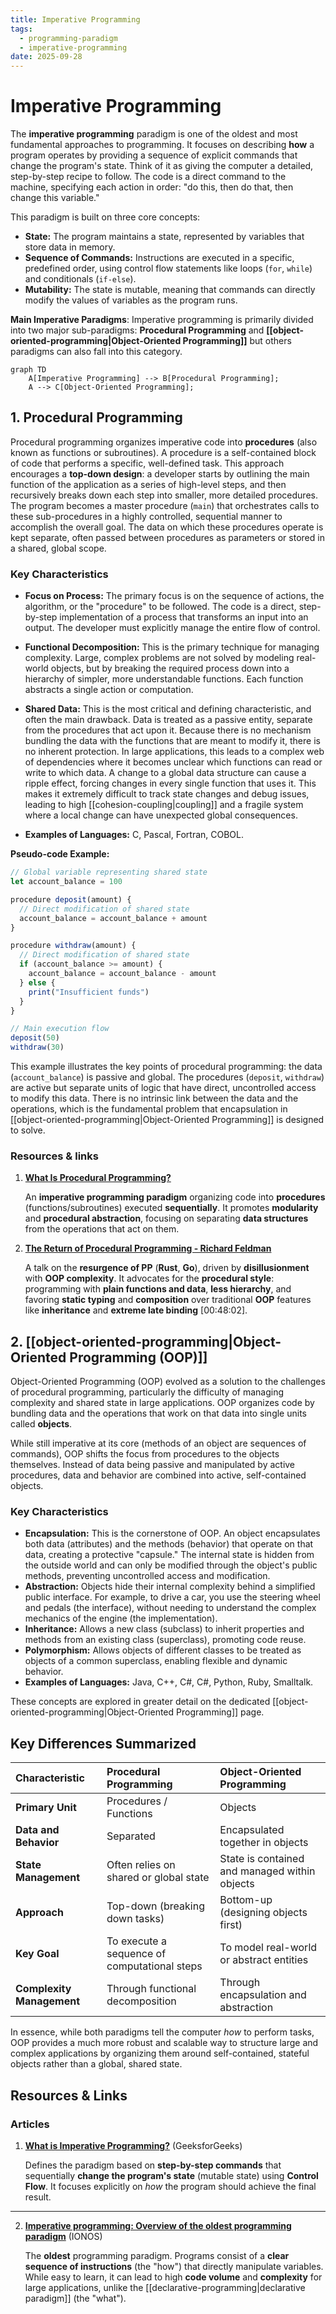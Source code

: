 ```yaml
---
title: Imperative Programming
tags:
  - programming-paradigm
  - imperative-programming
date: 2025-09-28
---
```

# Imperative Programming

The **imperative programming** paradigm is one of the oldest and most fundamental approaches to programming. It focuses on describing **how** a program operates by providing a sequence of explicit commands that change the program's state. Think of it as giving the computer a detailed, step-by-step recipe to follow. The code is a direct command to the machine, specifying each action in order: "do this, then do that, then change this variable."

This paradigm is built on three core concepts:
- **State:** The program maintains a state, represented by variables that store data in memory.
- **Sequence of Commands:** Instructions are executed in a specific, predefined order, using control flow statements like loops (`for`, `while`) and conditionals (`if-else`).
- **Mutability:** The state is mutable, meaning that commands can directly modify the values of variables as the program runs.

**Main Imperative Paradigms**: Imperative programming is primarily divided into two major sub-paradigms: **Procedural Programming** and **[[object-oriented-programming|Object-Oriented Programming]]** but others paradigms can also fall into this category.

```mermaid
graph TD
    A[Imperative Programming] --> B[Procedural Programming];
    A --> C[Object-Oriented Programming];
```

## 1. Procedural Programming

Procedural programming organizes imperative code into **procedures** (also known as functions or subroutines). A procedure is a self-contained block of code that performs a specific, well-defined task. This approach encourages a **top-down design**: a developer starts by outlining the main function of the application as a series of high-level steps, and then recursively breaks down each step into smaller, more detailed procedures. The program becomes a master procedure (`main`) that orchestrates calls to these sub-procedures in a highly controlled, sequential manner to accomplish the overall goal. The data on which these procedures operate is kept separate, often passed between procedures as parameters or stored in a shared, global scope.

### Key Characteristics
- **Focus on Process:** The primary focus is on the sequence of actions, the algorithm, or the "procedure" to be followed. The code is a direct, step-by-step implementation of a process that transforms an input into an output. The developer must explicitly manage the entire flow of control.

- **Functional Decomposition:** This is the primary technique for managing complexity. Large, complex problems are not solved by modeling real-world objects, but by breaking the required process down into a hierarchy of simpler, more understandable functions. Each function abstracts a single action or computation.

- **Shared Data:** This is the most critical and defining characteristic, and often the main drawback. Data is treated as a passive entity, separate from the procedures that act upon it. Because there is no mechanism bundling the data with the functions that are meant to modify it, there is no inherent protection. In large applications, this leads to a complex web of dependencies where it becomes unclear which functions can read or write to which data. A change to a global data structure can cause a ripple effect, forcing changes in every single function that uses it. This makes it extremely difficult to track state changes and debug issues, leading to high [[cohesion-coupling|coupling]] and a fragile system where a local change can have unexpected global consequences.

- **Examples of Languages:** C, Pascal, Fortran, COBOL.

**Pseudo-code Example:**

```javascript
// Global variable representing shared state
let account_balance = 100

procedure deposit(amount) {
  // Direct modification of shared state
  account_balance = account_balance + amount
}

procedure withdraw(amount) {
  // Direct modification of shared state
  if (account_balance >= amount) {
    account_balance = account_balance - amount
  } else {
    print("Insufficient funds")
  }
}

// Main execution flow
deposit(50)
withdraw(30)
```

This example illustrates the key points of procedural programming: the data (`account_balance`) is passive and global. The procedures (`deposit`, `withdraw`) are active but separate units of logic that have direct, uncontrolled access to modify this data. There is no intrinsic link between the data and the operations, which is the fundamental problem that encapsulation in [[object-oriented-programming|Object-Oriented Programming]] is designed to solve.

### Resources & links

1. **[What Is Procedural Programming?](https://www.baeldung.com/cs/procedural-programming)**

    An **imperative programming paradigm** organizing code into **procedures** (functions/subroutines) executed **sequentially**. It promotes **modularity** and **procedural abstraction**, focusing on separating **data structures** from the operations that act on them.

2. **[The Return of Procedural Programming - Richard Feldman](http://www.youtube.com/watch?v=vQPHtAxOZZw)**

    A talk on the **resurgence of PP** (**Rust**, **Go**), driven by **disillusionment** with **OOP complexity**. It advocates for the **procedural style**: programming with **plain functions and data**, **less hierarchy**, and favoring **static typing** and **composition** over traditional **OOP** features like **inheritance** and **extreme late binding** [00:48:02].

## 2. [[object-oriented-programming|Object-Oriented Programming (OOP)]]

Object-Oriented Programming (OOP) evolved as a solution to the challenges of procedural programming, particularly the difficulty of managing complexity and shared state in large applications. OOP organizes code by bundling data and the operations that work on that data into single units called **objects**.

While still imperative at its core (methods of an object are sequences of commands), OOP shifts the focus from procedures to the objects themselves. Instead of data being passive and manipulated by active procedures, data and behavior are combined into active, self-contained objects.

### Key Characteristics
- **Encapsulation:** This is the cornerstone of OOP. An object encapsulates both data (attributes) and the methods (behavior) that operate on that data, creating a protective "capsule." The internal state is hidden from the outside world and can only be modified through the object's public methods, preventing uncontrolled access and modification.
- **Abstraction:** Objects hide their internal complexity behind a simplified public interface. For example, to drive a car, you use the steering wheel and pedals (the interface), without needing to understand the complex mechanics of the engine (the implementation).
- **Inheritance:** Allows a new class (subclass) to inherit properties and methods from an existing class (superclass), promoting code reuse.
- **Polymorphism:** Allows objects of different classes to be treated as objects of a common superclass, enabling flexible and dynamic behavior.
- **Examples of Languages:** Java, C++, C#, C#, Python, Ruby, Smalltalk.

These concepts are explored in greater detail on the dedicated [[object-oriented-programming|Object-Oriented Programming]] page.

## Key Differences Summarized

| Characteristic | Procedural Programming | Object-Oriented Programming |
| :--- | :--- | :--- |
| **Primary Unit** | Procedures / Functions | Objects |
| **Data and Behavior** | Separated | Encapsulated together in objects |
| **State Management** | Often relies on shared or global state | State is contained and managed within objects |
| **Approach** | Top-down (breaking down tasks) | Bottom-up (designing objects first) |
| **Key Goal** | To execute a sequence of computational steps | To model real-world or abstract entities |
| **Complexity Management**| Through functional decomposition | Through encapsulation and abstraction |

In essence, while both paradigms tell the computer *how* to perform tasks, OOP provides a much more robust and scalable way to structure large and complex applications by organizing them around self-contained, stateful objects rather than a global, shared state.

## **Resources & Links**

### Articles

1. **[What is Imperative Programming?](https://www.geeksforgeeks.org/system-design/what-is-imperative-programming/)** (GeeksforGeeks)

    Defines the paradigm based on **step-by-step commands** that sequentially **change the program's state** (mutable state) using **Control Flow**. It focuses explicitly on *how* the program should achieve the final result.

---

2. **[Imperative programming: Overview of the oldest programming paradigm](https://www.ionos.com/digitalguide/websites/web-development/imperative-programming/)** (IONOS)

    The **oldest** programming paradigm. Programs consist of a **clear sequence of instructions** (the "how") that directly manipulate variables. While easy to learn, it can lead to high **code volume** and **complexity** for large applications, unlike the [[declarative-programming|declarative paradigm]] (the "what").